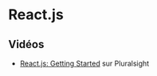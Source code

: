 # React.js #

## Vidéos ##

- [React.js: Getting Started](https://app.pluralsight.com/library/courses/react-js-getting-started/table-of-contents) sur Pluralsight
